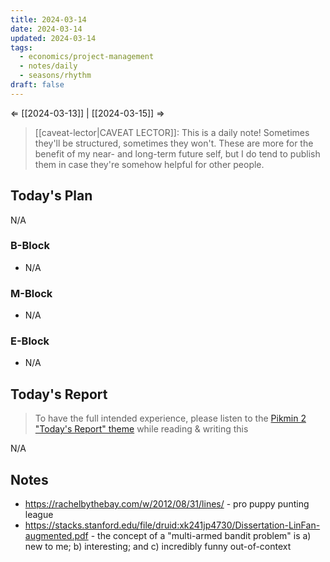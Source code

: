 ```yaml
---
title: 2024-03-14
date: 2024-03-14
updated: 2024-03-14
tags:
  - economics/project-management
  - notes/daily
  - seasons/rhythm
draft: false
---
```

⇐ [[2024-03-13]] | [[2024-03-15]] ⇒

> [[caveat-lector|CAVEAT LECTOR]]: This is a daily note! Sometimes they'll be structured, sometimes they won't. These are more for the benefit of my near- and long-term future self, but I do tend to publish them in case they're somehow helpful for other people.

## Today's Plan

N/A

### B-Block

- N/A

### M-Block

- N/A

### E-Block

- N/A

## Today's Report

> To have the full intended experience, please listen to the [Pikmin 2 "Today's Report" theme](https://www.youtube.com/watch?v=l1fCmKZnq3U&list=PLwyW5mbdZMGN8mGTqvDhsBs37SW4TkHcw&index=85) while reading & writing this

N/A

## Notes

- https://rachelbythebay.com/w/2012/08/31/lines/ - pro puppy punting league
- https://stacks.stanford.edu/file/druid:xk241jp4730/Dissertation-LinFan-augmented.pdf - the concept of a "multi-armed bandit problem" is a) new to me; b) interesting; and c) incredibly funny out-of-context